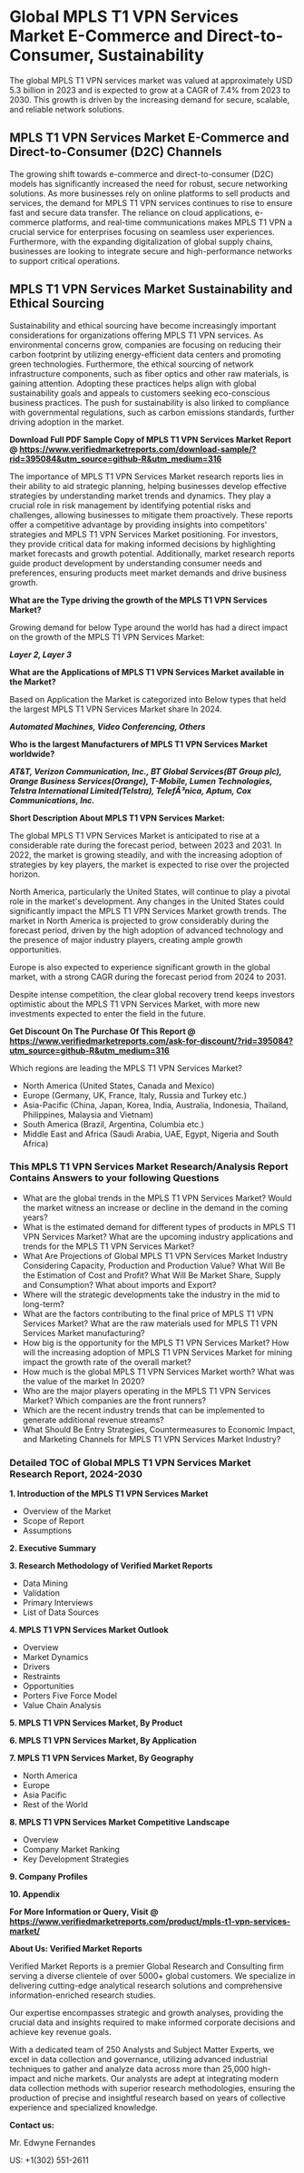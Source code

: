 <h1>Global MPLS T1 VPN Services Market E-Commerce and Direct-to-Consumer, Sustainability</h1><p class=""><p>The global MPLS T1 VPN services market was valued at approximately USD 5.3 billion in 2023 and is expected to grow at a CAGR of 7.4% from 2023 to 2030. This growth is driven by the increasing demand for secure, scalable, and reliable network solutions.</p><h2>MPLS T1 VPN Services Market E-Commerce and Direct-to-Consumer (D2C) Channels</h2><p>The growing shift towards e-commerce and direct-to-consumer (D2C) models has significantly increased the need for robust, secure networking solutions. As more businesses rely on online platforms to sell products and services, the demand for MPLS T1 VPN services continues to rise to ensure fast and secure data transfer. The reliance on cloud applications, e-commerce platforms, and real-time communications makes MPLS T1 VPN a crucial service for enterprises focusing on seamless user experiences. Furthermore, with the expanding digitalization of global supply chains, businesses are looking to integrate secure and high-performance networks to support critical operations.</p><h2>MPLS T1 VPN Services Market Sustainability and Ethical Sourcing</h2><p>Sustainability and ethical sourcing have become increasingly important considerations for organizations offering MPLS T1 VPN services. As environmental concerns grow, companies are focusing on reducing their carbon footprint by utilizing energy-efficient data centers and promoting green technologies. Furthermore, the ethical sourcing of network infrastructure components, such as fiber optics and other raw materials, is gaining attention. Adopting these practices helps align with global sustainability goals and appeals to customers seeking eco-conscious business practices. The push for sustainability is also linked to compliance with governmental regulations, such as carbon emissions standards, further driving adoption in the market.</p></p><p class=""><strong>Download Full PDF Sample Copy of MPLS T1 VPN Services Market Report @ <a href="https://www.verifiedmarketreports.com/download-sample/?rid=395084&utm_source=github-R&utm_medium=316" target="_blank">https://www.verifiedmarketreports.com/download-sample/?rid=395084&utm_source=github-R&utm_medium=316</a></strong></p><p>The importance of&nbsp;MPLS T1 VPN Services Market research reports lies in their ability to aid strategic planning, helping businesses develop effective strategies by understanding market trends and dynamics. They play a crucial role in risk management by identifying potential risks and challenges, allowing businesses to mitigate them proactively. These reports offer a competitive advantage by providing insights into competitors' strategies and MPLS T1 VPN Services Market positioning. For investors, they provide critical data for making informed decisions by highlighting market forecasts and growth potential. Additionally, market research reports guide product development by understanding consumer needs and preferences, ensuring products meet market demands and drive business growth.</p><p><strong>What are the&nbsp;Type driving the growth of the MPLS T1 VPN Services Market?</strong></p><p id="" class="">Growing demand for below Type around the world has had a direct impact on the growth of the MPLS T1 VPN Services Market:</p><p class=""><em><strong>Layer 2, Layer 3</strong></em></p><p class=""><strong>What are the&nbsp;Applications&nbsp;of MPLS T1 VPN Services Market available in the Market?</strong></p><p id="" class="">Based on Application the Market is categorized into Below types that held the largest MPLS T1 VPN Services Market share In 2024.</p><p class=""><em><strong>Automated Machines, Video Conferencing, Others</strong></em></p><p class=""><strong>Who is the largest Manufacturers of MPLS T1 VPN Services Market worldwide?</strong></p><p><em><strong>AT&T, Verizon Communication, Inc., BT Global Services(BT Group plc), Orange Business Services(Orange), T-Mobile, Lumen Technologies, Telstra International Limited(Telstra), TelefÃ³nica, Aptum, Cox Communications, Inc.</strong></em></p><p id="" class=""><strong>Short Description About MPLS T1 VPN Services Market:</strong></p><p>The global MPLS T1 VPN Services Market is anticipated to rise at a considerable rate during the forecast period, between 2023 and 2031. In 2022, the market is growing steadily, and with the increasing adoption of strategies by key players, the market is expected to rise over the projected horizon.</p><p>North America, particularly the United States, will continue to play a pivotal role in the market's development. Any changes in the United States could significantly impact the MPLS T1 VPN Services Market growth trends. The market in North America is projected to grow considerably during the forecast period, driven by the high adoption of advanced technology and the presence of major industry players, creating ample growth opportunities.</p><p>Europe is also expected to experience significant growth in the global market, with a strong CAGR during the forecast period from 2024 to 2031.</p><p>Despite intense competition, the clear global recovery trend keeps investors optimistic about the MPLS T1 VPN Services Market, with more new investments expected to enter the field in the future.</p><p id="" class=""><strong>Get Discount On The Purchase Of This Report @ <a href="https://www.verifiedmarketreports.com/ask-for-discount/?rid=395084?utm_source=github-R&utm_medium=316" target="_blank">https://www.verifiedmarketreports.com/ask-for-discount/?rid=395084?utm_source=github-R&utm_medium=316</a></strong></p><p class="">Which regions are leading the MPLS T1 VPN Services Market?</p><ul><li>North America (United States, Canada and Mexico)</li><li>Europe (Germany, UK, France, Italy, Russia and Turkey etc.)</li><li>Asia-Pacific (China, Japan, Korea, India, Australia, Indonesia, Thailand, Philippines, Malaysia and Vietnam)</li><li>South America (Brazil, Argentina, Columbia etc.)</li><li>Middle East and Africa (Saudi Arabia, UAE, Egypt, Nigeria and South Africa)</li></ul><h3 id="" class="">This MPLS T1 VPN Services Market Research/Analysis Report Contains Answers to your following Questions</h3><ul><li>What are the global trends in the MPLS T1 VPN Services Market? Would the market witness an increase or decline in the demand in the coming years?</li><li>What is the estimated demand for different types of products in MPLS T1 VPN Services Market? What are the upcoming industry applications and trends for the MPLS T1 VPN Services Market?</li><li>What Are Projections of Global MPLS T1 VPN Services Market Industry Considering Capacity, Production and Production Value? What Will Be the Estimation of Cost and Profit? What Will Be Market Share, Supply and Consumption? What about imports and Export?</li><li>Where will the strategic developments take the industry in the mid to long-term?</li><li>What are the factors contributing to the final price of MPLS T1 VPN Services Market? What are the raw materials used for MPLS T1 VPN Services Market manufacturing?</li><li>How big is the opportunity for the MPLS T1 VPN Services Market? How will the increasing adoption of MPLS T1 VPN Services Market for mining impact the growth rate of the overall market?</li><li>How much is the global MPLS T1 VPN Services Market worth? What was the value of the market In 2020?</li><li>Who are the major players operating in the MPLS T1 VPN Services Market? Which companies are the front runners?</li><li>Which are the recent industry trends that can be implemented to generate additional revenue streams?</li><li>What Should Be Entry Strategies, Countermeasures to Economic Impact, and Marketing Channels for MPLS T1 VPN Services Market Industry?</li></ul><h3 id="" class="">Detailed TOC of Global MPLS T1 VPN Services Market Research Report, 2024-2030</h3><p id="" class=""><strong>1. Introduction of the MPLS T1 VPN Services Market</strong></p><ul><li>Overview of the Market</li><li>Scope of Report</li><li>Assumptions</li></ul><p id="" class=""><strong>2. Executive Summary</strong></p><p id="" class=""><strong>3. Research Methodology of Verified Market Reports</strong></p><ul><li>Data Mining</li><li>Validation</li><li>Primary Interviews</li><li>List of Data Sources</li></ul><p id="" class=""><strong>4. MPLS T1 VPN Services Market Outlook</strong></p><ul><li>Overview</li><li>Market Dynamics</li><li>Drivers</li><li>Restraints</li><li>Opportunities</li><li>Porters Five Force Model</li><li>Value Chain Analysis</li></ul><p id="" class=""><strong>5. MPLS T1 VPN Services Market, By Product</strong></p><p id="" class=""><strong>6. MPLS T1 VPN Services Market, By Application</strong></p><p id="" class=""><strong>7. MPLS T1 VPN Services Market, By Geography</strong></p><ul><li>North America</li><li>Europe</li><li>Asia Pacific</li><li>Rest of the World</li></ul><p id="" class=""><strong>8. MPLS T1 VPN Services Market Competitive Landscape</strong></p><ul><li>Overview</li><li>Company Market Ranking</li><li>Key Development Strategies</li></ul><p id="" class=""><strong>9. Company Profiles</strong></p><p id="" class=""><strong>10. Appendix</strong></p><p id="" class=""><strong>For More Information or Query, Visit @ <a href="https://www.verifiedmarketreports.com/product/mpls-t1-vpn-services-market/" target="_blank">https://www.verifiedmarketreports.com/product/mpls-t1-vpn-services-market/</a></strong></p><p id="" class=""><strong>About Us: Verified Market Reports</strong></p><p id="" class="">Verified Market Reports is a premier Global Research and Consulting firm serving a diverse clientele of over 5000+ global customers. We specialize in delivering cutting-edge analytical research solutions and comprehensive information-enriched research studies.</p><p id="" class="">Our expertise encompasses strategic and growth analyses, providing the crucial data and insights required to make informed corporate decisions and achieve key revenue goals.</p><p id="" class="">With a dedicated team of 250 Analysts and Subject Matter Experts, we excel in data collection and governance, utilizing advanced industrial techniques to gather and analyze data across more than 25,000 high-impact and niche markets. Our analysts are adept at integrating modern data collection methods with superior research methodologies, ensuring the production of precise and insightful research based on years of collective experience and specialized knowledge.</p><p id="" class=""><strong>Contact us:</strong></p><p id="" class="">Mr. Edwyne Fernandes</p><p id="" class="">US: +1(302) 551-2611</p>